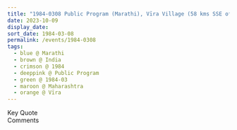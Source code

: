 ```yaml
---
title: "1984-0308 Public Program (Marathi), Vīra Village (58 kms SSE of Pune), Maharashtra, India"
date: 2023-10-09
display_date: 
sort_date: 1984-03-08
permalink: /events/1984-0308
tags:
  - blue @ Marathi
  - brown @ India
  - crimson @ 1984
  - deeppink @ Public Program
  - green @ 1984-03
  - maroon @ Maharashtra
  - orange @ Vīra
---
```


<wave-list>
  <list-title color="green" width="75">Key Quote</list-title>
  <list-item color="BlanchedAlmond"  width="200"></list-item>
  <list-item color="Lavender"></list-item>
  <list-item color="BlanchedAlmond"></list-item>
</wave-list>

<br>

<wave-list>
  <list-title color="green" width="75">Comments</list-title>
  <list-item color="BlanchedAlmond"  width="200"></list-item>
  <list-item color="Lavender"></list-item>
  <list-item color="BlanchedAlmond"></list-item>
</wave-list>